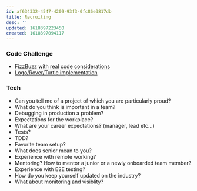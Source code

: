 ```yaml
---
id: af634332-4547-4209-93f3-0fc86e3817db
title: Recruiting
desc: ''
updated: 1618397223450
created: 1618397094117
---
```


### Code Challenge
- [FizzBuzz with real code considerations](https://www.tomdalling.com/blog/software-design/fizzbuzz-in-too-much-detail/)
- [Logo/Rover/Turtle implementation](https://github.com/Efesto/rover) 

### Tech
- Can you tell me of a project of which you are particularly proud?
- What do you think is important in a team?
- Debugging in production a problem?
- Expectations for the workplace?
- What are your career expectations? (manager, lead etc...)
- Tests?
- TDD?
- Favorite team setup?
- What does senior mean to you?
- Experience with remote working?
- Mentoring? How to mentor a junior or a newly onboarded team member?
- Experience with E2E testing?
- How do you keep yourself updated on the industry?
- What about monitoring and visiblity?